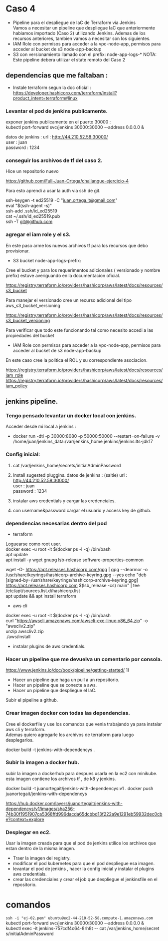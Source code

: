# Caso 4  
- Pipeline para el despliegue de IaC de Terraform via Jenkins  
Vamos a necesitar un pipeline que despliegue IaC que anteriormente habiamos importado (Caso 2) utilizando Jenkins. Ademas de los recursos anteriores, tambien vamos a necesitar son los siguientes.  
- IAM Role con permisos para acceder a la vpc-node-app, permisos para acceder al bucket de s3 node-app-backup
- S3 con versionamiento llamado con el prefix: node-app-logs-*
NOTA: Este pipeline debera utilizar el state remoto del Caso 2  

## dependencias que me faltaban : 
- Instale terraform segun la doc oficial :  
<https://developer.hashicorp.com/terraform/install?product_intent=terraform#linux>  


### Levantar el pod de jenkins publicamente.
exponer jenkins publicamente en el puerto 30000 :  
kubectl port-forward svc/jenkins 30000:30000 --address 0.0.0.0 &  

datos de jenkins : 
url : http://44.210.52.58:30000/  
user : juan  
password : 1234  

### conseguir los archivos de tf del caso 2.  

Hice un repositorio nuevo 

<https://github.com/Full-Juan-Ortega/challangue-ejercicio-4>  

Para esto aprendi a usar la auth via ssh de git.  

ssh-keygen -t ed25519 -C "juan.ortega.it@gmail.com"  
eval "$(ssh-agent -s)"  
ssh-add .ssh/id_ed25519  
cat ~/.ssh/id_ed25519.pub  
ssh -T git@github.com  

### agregar el iam role y el s3.  
En este paso arme los nuevos archivos tf para los recursos que debo provisionar.  

- S3 bucket node-app-logs-prefix:

Cree el bucket y para los requerimentos adicionales ( versionado y nombre prefix) estuve averiguando en la documentacion oficial.  

<https://registry.terraform.io/providers/hashicorp/aws/latest/docs/resources/s3_bucket>  

Para manejar el versionado cree un recurso adicional del tipo aws_s3_bucket_versioning  

<https://registry.terraform.io/providers/hashicorp/aws/latest/docs/resources/s3_bucket_versioning>  

Para verificar que todo este funcionando tal como necesito accedi a las propiedades del bucket

- IAM Role con permisos para acceder a la vpc-node-app, permisos para acceder al bucket de s3 node-app-backup


En este caso cree la politica el ROL y su correspondiente asociacion.

<https://registry.terraform.io/providers/hashicorp/aws/latest/docs/resources/iam_role>  
<https://registry.terraform.io/providers/hashicorp/aws/latest/docs/resources/iam_policy> 


## jenkins pipeline.

### Tengo pensado levantar un docker local con jenkins.  
Acceder desde mi local a jenkins :  
* docker run -dti -p 30000:8080 -p 50000:50000 --restart=on-failure -v /home/juan/jenkins_data:/var/jenkins_home jenkins/jenkins:lts-jdk17  

### Config inicial:  
1) cat /var/jenkins_home/secrets/initialAdminPassword  
2) Install sugested pluggins.
datos de jenkins : (saltie)
url : http://44.210.52.58:30000/  
user : juan  
password : 1234  

3) instalar aws credentials y cargar las credenciales.
4) con username&password cargar el usuario y access key de github.

### dependencias necesarias dentro del pod

- terraform

Loguearse como root user.  
docker exec -u root -it $(docker ps -l -q) /bin/bash    
apt update  
apt install -y wget gnupg lsb-release software-properties-common  

wget -O- https://apt.releases.hashicorp.com/gpg | gpg --dearmor -o /usr/share/keyrings/hashicorp-archive-keyring.gpg --yes
echo "deb [signed-by=/usr/share/keyrings/hashicorp-archive-keyring.gpg] https://apt.releases.hashicorp.com $(lsb_release -cs)   main" | tee /etc/apt/sources.list.d/hashicorp.list  
apt update && apt install terraform  


- aws cli  

docker exec -u root -it $(docker ps -l -q) /bin/bash  
curl "https://awscli.amazonaws.com/awscli-exe-linux-x86_64.zip" -o "awscliv2.zip"  
unzip awscliv2.zip  
./aws/install  

- instalar plugins de aws credentials.  


### Hacer un pipeline que me devuelva un comentario por consola.
<https://www.jenkins.io/doc/book/pipeline/getting-started/>
1) 
- Hacer un pipeline que haga un pull a un repositorio.
- Hacer un pipeline que se conecte a aws.
- Hacer un pipeline que despliegue el IaC.

Subir el pipeline a github.

### Crear imagen docker con todas las dependencias.

Cree el dockerfile y use los comandos que venia trabajando ya para instalar aws cli y terraform.  
Ademas quiero agregarle los archivos de terraform para luego desplegarlos.

docker build -t jenkins-with-dependencys .


### Subir la imagen a docker hub.

subir la imagen a dockerhub para despues usarla en la ec2 con minikube.   
esta imagen contiene los archivos tf , de k8 y jenkins.

docker build -t juanortegait/jenkins-with-dependencys:v1 .
docker push juanortegait/jenkins-with-dependencys

<https://hub.docker.com/layers/juanortegait/jenkins-with-dependencys/v1/images/sha256-74b30f1951907ca5368ffd996dacda65dcbbd13f222a9e1291eb59932dec0cbe?context=explore>  

### Desplegar en ec2.

Usar la imagen creada para que el pod de jenkins utilice los archivos que estan dentro de la misma imagen.

- Traer la imagen del registry.
- modificar el pod kubernetes para que el pod despliegue esa imagen.
- levantar el pod de jenkins , hacer la config inicial y instalar el plugins aws credentials.
- crear las credenciales y crear el job que despliegue el jenkinsfile en el repositorio.


# comandos

`ssh -i "ej-02.pem" ubuntu@ec2-44-210-52-58.compute-1.amazonaws.com`  
kubectl port-forward svc/jenkins 30000:30000 --address 0.0.0.0 &  
kubectl exec -it jenkins-757cdf4c64-8rh8t -- cat /var/jenkins_home/secret
s/initialAdminPassword  


